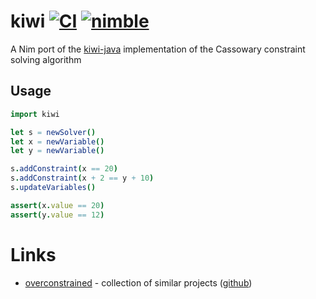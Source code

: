 # kiwi [![CI](https://github.com/yglukhov/kiwi/actions/workflows/test.yml/badge.svg?branch=master)](https://github.com/yglukhov/kiwi/actions?query=branch%3Amaster) [![nimble](https://img.shields.io/badge/nimble-black?logo=nim&style=flat&labelColor=171921&color=%23f3d400)](https://nimble.directory/pkg/kiwi)

A Nim port of the [kiwi-java](https://github.com/alexbirkett/kiwi-java) implementation of the Cassowary constraint solving algorithm

## Usage
```nim
import kiwi

let s = newSolver()
let x = newVariable()
let y = newVariable()

s.addConstraint(x == 20)
s.addConstraint(x + 2 == y + 10)
s.updateVariables()

assert(x.value == 20)
assert(y.value == 12)
```

# Links
* [overconstrained](https://yglukhov.github.io/Overconstrained) - collection of similar projects ([github](https://github.com/yglukhov/Overconstrained))
